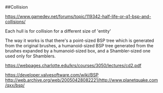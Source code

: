 
##Collision 


https://www.gamedev.net/forums/topic/119342-half-life-or-q1-bsp-and-collisions/


Each hull is for collision for a different size of 'entity' 

The way it works is that there's a point-sized BSP tree which is generated from the original brushes, a humanoid-sized BSP tree generated from the brushes expanded by a humanoid-sized box, and a Shambler-sized one used only for Shamblers.

https://webpages.charlotte.edu/krs/courses/3050/lectures/cd2.pdf

https://developer.valvesoftware.com/wiki/BSP
http://web.archive.org/web/20050428082221/http://www.planetquake.com/qxx/bsp/